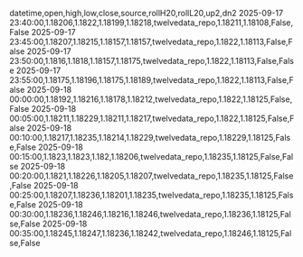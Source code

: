 datetime,open,high,low,close,source,rollH20,rollL20,up2,dn2
2025-09-17 23:40:00,1.18206,1.1822,1.18199,1.18218,twelvedata_repo,1.18211,1.18108,False,False
2025-09-17 23:45:00,1.18207,1.18215,1.18157,1.18157,twelvedata_repo,1.1822,1.18113,False,False
2025-09-17 23:50:00,1.1816,1.1818,1.18157,1.18175,twelvedata_repo,1.1822,1.18113,False,False
2025-09-17 23:55:00,1.18175,1.18196,1.18175,1.18189,twelvedata_repo,1.1822,1.18113,False,False
2025-09-18 00:00:00,1.18192,1.18216,1.18178,1.18212,twelvedata_repo,1.1822,1.18125,False,False
2025-09-18 00:05:00,1.18211,1.18229,1.18211,1.18217,twelvedata_repo,1.1822,1.18125,False,False
2025-09-18 00:10:00,1.18217,1.18235,1.18214,1.18229,twelvedata_repo,1.18229,1.18125,False,False
2025-09-18 00:15:00,1.1823,1.1823,1.182,1.18206,twelvedata_repo,1.18235,1.18125,False,False
2025-09-18 00:20:00,1.1821,1.18226,1.18205,1.18207,twelvedata_repo,1.18235,1.18125,False,False
2025-09-18 00:25:00,1.18207,1.18236,1.18201,1.18235,twelvedata_repo,1.18235,1.18125,False,False
2025-09-18 00:30:00,1.18236,1.18246,1.18216,1.18246,twelvedata_repo,1.18236,1.18125,False,False
2025-09-18 00:35:00,1.18245,1.18247,1.18236,1.18242,twelvedata_repo,1.18246,1.18125,False,False
